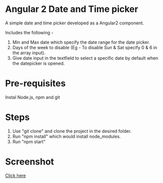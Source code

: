 # Angular 2 Date and Time picker
A simple date and time picker developed as a Angular2 component.

Includes the following - 
1. Min and Max date which specify the date range for the date picker.
2. Days of the week to disable (Eg - To disable Sun & Sat specify 0 & 6 in the array input).
3. Give date input in the textfield to select a specific date by default when the datepicker is opened.

# Pre-requisites
Instal Node.js, npm and git

# Steps
1. Use "git clone" and clone the project in the desired folder.
2. Run "npm install" which would install node_modules.
3. Run "npm start"

# Screenshot
[Click here](https://github.com/ksbritt/simple-angular2-datepicker/blob/master/screenshot.png)
